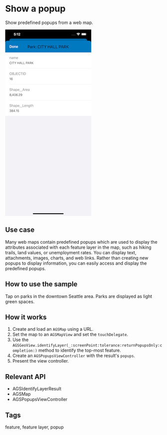 # Show a popup

Show predefined popups from a web map.

![Show a popup screenshot](show-popup.png)

## Use case

Many web maps contain predefined popups which are used to display the attributes associated with each feature layer in the map, such as hiking trails, land values, or unemployment rates. You can display text, attachments, images, charts, and web links. Rather than creating new popups to display information, you can easily access and display the predefined popups. 

## How to use the sample

Tap on parks in the downtown Seattle area. Parks are displayed as light green spaces.

## How it works

1. Create and load an `AGSMap` using a URL.
2. Set the map to an `AGSMapView` and set the `touchDelegate`.
3. Use the `AGSGeoView.identifyLayer(_:screenPoint:tolerance:returnPopupsOnly:completion:)` method to identify the top-most feature. 
4. Create an `AGSPopupsViewController` with the result's `popups`.
5. Present the view controller.

## Relevant API

* AGSIdentifyLayerResult
* AGSMap
* AGSPopupsViewController

## Tags

feature, feature layer, popup
